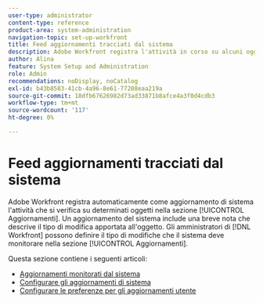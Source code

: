```yaml
---
user-type: administrator
content-type: reference
product-area: system-administration
navigation-topic: set-up-workfront
title: Feed aggiornamenti tracciati dal sistema
description: Adobe Workfront registra l'attività in corso su alcuni oggetti nella relativa area [!UICONTROL Aggiornamenti]. Un aggiornamento del sistema include una breve nota che descrive il tipo di modifica apportata all'oggetto. [!DNL Workfront] gli amministratori possono definire il tipo di modifiche di cui deve tenere traccia il sistema nella sezione [!UICONTROL Aggiornamenti].
author: Alina
feature: System Setup and Administration
role: Admin
recommendations: noDisplay, noCatalog
exl-id: b43b8583-41cb-4a96-8e61-77208eaa219a
source-git-commit: 18dfb67626982d73ad33871b8afce4a3f0d4cdb3
workflow-type: tm+mt
source-wordcount: '117'
ht-degree: 0%

---
```


# Feed aggiornamenti tracciati dal sistema

<!--Audited: April, 2024-->

Adobe Workfront registra automaticamente come aggiornamento di sistema l&#39;attività che si verifica su determinati oggetti nella sezione [!UICONTROL Aggiornamenti]. Un aggiornamento del sistema include una breve nota che descrive il tipo di modifica apportata all&#39;oggetto. Gli amministratori di [!DNL Workfront] possono definire il tipo di modifiche che il sistema deve monitorare nella sezione [!UICONTROL Aggiornamenti].

Questa sezione contiene i seguenti articoli:

* [Aggiornamenti monitorati dal sistema](../../../administration-and-setup/set-up-workfront/system-tracked-update-feeds/system-tracked-update-feeds.md)
* [Configurare gli aggiornamenti di sistema](../../../administration-and-setup/set-up-workfront/system-tracked-update-feeds/configure-system-updates.md)
* [Configurare le preferenze per gli aggiornamenti utente](../../../administration-and-setup/set-up-workfront/system-tracked-update-feeds/configure-preferences-user-updates.md)
